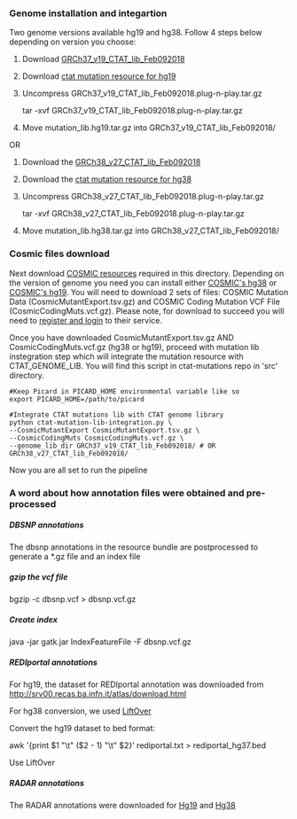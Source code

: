 ### Genome installation and integartion

Two genome versions available hg19 and hg38. Follow 4 steps below depending on version you choose:

1. Download [GRCh37_v19_CTAT_lib_Feb092018](https://data.broadinstitute.org/Trinity/CTAT_RESOURCE_LIB/GRCh37_v19_CTAT_lib_Feb092018.plug-n-play.tar.gz)

2. Download [ctat mutation resource for hg19](https://data.broadinstitute.org/Trinity/CTAT/mutation/mutation_lib.hg19.tar.gz)

3. Uncompress GRCh37_v19_CTAT_lib_Feb092018.plug-n-play.tar.gz

    tar -xvf GRCh37_v19_CTAT_lib_Feb092018.plug-n-play.tar.gz

4. Move mutation_lib.hg19.tar.gz into GRCh37_v19_CTAT_lib_Feb092018/

OR

1. Download the [GRCh38_v27_CTAT_lib_Feb092018](https://data.broadinstitute.org/Trinity/CTAT_RESOURCE_LIB/GRCh38_v27_CTAT_lib_Feb092018.plug-n-play.tar.gz)

2. Download the [ctat mutation resource for hg38](https://data.broadinstitute.org/Trinity/CTAT/mutation/mutation_lib.hg38.tar.gz) 

3. Uncompress GRCh38_v27_CTAT_lib_Feb092018.plug-n-play.tar.gz
    
    tar -xvf GRCh38_v27_CTAT_lib_Feb092018.plug-n-play.tar.gz

4. Move mutation_lib.hg38.tar.gz into GRCh38_v27_CTAT_lib_Feb092018/

### Cosmic files download
Next download [COSMIC resources](https://cancer.sanger.ac.uk/cosmic/download) required in this directory. Depending on the version of genome you need you can install either [COSMIC's hg38](https://cancer.sanger.ac.uk/cosmic/download?genome=38) or [COSMIC's hg19](https://cancer.sanger.ac.uk/cosmic/download?genome=37). You will need to download 2 sets of files: COSMIC Mutation Data (CosmicMutantExport.tsv.gz) and COSMIC Coding Mutation VCF File (CosmicCodingMuts.vcf.gz). Please note, for download to succeed you will need to [register and login](https://cancer.sanger.ac.uk/cosmic/login) to their service. 

Once you have downloaded CosmicMutantExport.tsv.gz AND CosmicCodingMuts.vcf.gz (hg38 or hg19), proceed with mutation lib instegration step which will integrate the mutation resource with CTAT_GENOME_LIB. You will find this script in ctat-mutations repo in 'src' directory.

    #Keep Picard in PICARD_HOME environmental variable like so
    export PICARD_HOME=/path/to/picard

    #Integrate CTAT mutations lib with CTAT genome library
    python ctat-mutation-lib-integration.py \
    --CosmicMutantExport CosmicMutantExport.tsv.gz \
    --CosmicCodingMuts CosmicCodingMuts.vcf.gz \
    --genome_lib_dir GRCh37_v19_CTAT_lib_Feb092018/ # OR GRCh38_v27_CTAT_lib_Feb092018/
  
Now you are all set to run the pipeline

### A word about how annotation files were obtained and pre-processed 

##### DBSNP annotations
The dbsnp annotations in the resource bundle are postprocessed to generate a *.gz file and an index file
##### gzip the vcf file
bgzip -c dbsnp.vcf > dbsnp.vcf.gz

##### Create index
java -jar gatk.jar IndexFeatureFile -F dbsnp.vcf.gz

##### REDIportal annotations
For hg19, the dataset for REDIportal annotation was downloaded from http://srv00.recas.ba.infn.it/atlas/download.html 

For hg38 conversion, we used [LiftOver](http://genome.ucsc.edu/cgi-bin/hgLiftOver)

Convert the hg19 dataset to bed format:

awk '{print $1 "\t" ($2 - 1) "\t" $2}' rediportal.txt > rediportal_hg37.bed

Use LiftOver

##### RADAR annotations
The RADAR annotations were downloaded for [Hg19](http://lilab.stanford.edu/GokulR/database/Human_AG_all_hg19_v2.txt)
and [Hg38](https://s3.amazonaws.com/biodata/annotation/RADAR/hg38/RADAR.bed.gz)
